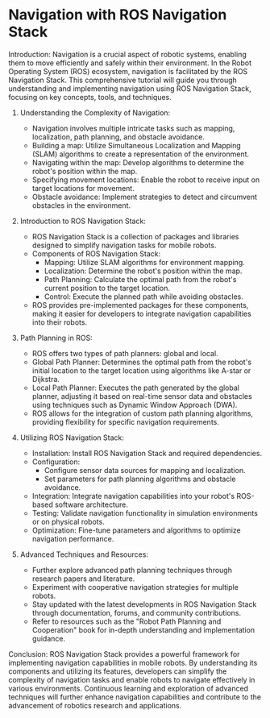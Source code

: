 # Navigation with ROS Navigation Stack

Introduction:
Navigation is a crucial aspect of robotic systems, enabling them to move efficiently and safely within their environment. In the Robot Operating System (ROS) ecosystem, navigation is facilitated by the ROS Navigation Stack. This comprehensive tutorial will guide you through understanding and implementing navigation using ROS Navigation Stack, focusing on key concepts, tools, and techniques.

1. Understanding the Complexity of Navigation:
   - Navigation involves multiple intricate tasks such as mapping, localization, path planning, and obstacle avoidance.
   - Building a map: Utilize Simultaneous Localization and Mapping (SLAM) algorithms to create a representation of the environment.
   - Navigating within the map: Develop algorithms to determine the robot's position within the map.
   - Specifying movement locations: Enable the robot to receive input on target locations for movement.
   - Obstacle avoidance: Implement strategies to detect and circumvent obstacles in the environment.

2. Introduction to ROS Navigation Stack:
   - ROS Navigation Stack is a collection of packages and libraries designed to simplify navigation tasks for mobile robots.
   - Components of ROS Navigation Stack:
     - Mapping: Utilize SLAM algorithms for environment mapping.
     - Localization: Determine the robot's position within the map.
     - Path Planning: Calculate the optimal path from the robot's current position to the target location.
     - Control: Execute the planned path while avoiding obstacles.
   - ROS provides pre-implemented packages for these components, making it easier for developers to integrate navigation capabilities into their robots.

3. Path Planning in ROS:
   - ROS offers two types of path planners: global and local.
   - Global Path Planner: Determines the optimal path from the robot's initial location to the target location using algorithms like A-star or Dijkstra.
   - Local Path Planner: Executes the path generated by the global planner, adjusting it based on real-time sensor data and obstacles using techniques such as Dynamic Window Approach (DWA).
   - ROS allows for the integration of custom path planning algorithms, providing flexibility for specific navigation requirements.

4. Utilizing ROS Navigation Stack:
   - Installation: Install ROS Navigation Stack and required dependencies.
   - Configuration:
     - Configure sensor data sources for mapping and localization.
     - Set parameters for path planning algorithms and obstacle avoidance.
   - Integration: Integrate navigation capabilities into your robot's ROS-based software architecture.
   - Testing: Validate navigation functionality in simulation environments or on physical robots.
   - Optimization: Fine-tune parameters and algorithms to optimize navigation performance.

5. Advanced Techniques and Resources:
   - Further explore advanced path planning techniques through research papers and literature.
   - Experiment with cooperative navigation strategies for multiple robots.
   - Stay updated with the latest developments in ROS Navigation Stack through documentation, forums, and community contributions.
   - Refer to resources such as the "Robot Path Planning and Cooperation" book for in-depth understanding and implementation guidance.

Conclusion:
ROS Navigation Stack provides a powerful framework for implementing navigation capabilities in mobile robots. By understanding its components and utilizing its features, developers can simplify the complexity of navigation tasks and enable robots to navigate effectively in various environments. Continuous learning and exploration of advanced techniques will further enhance navigation capabilities and contribute to the advancement of robotics research and applications.
